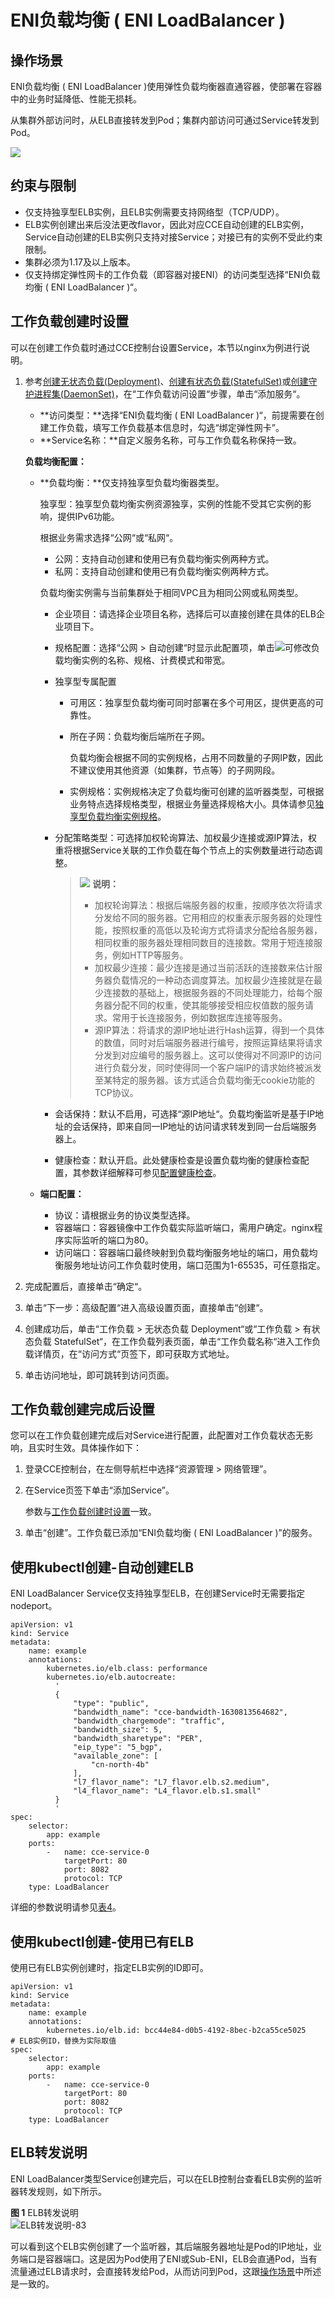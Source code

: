 # ENI负载均衡 \( ENI LoadBalancer \)<a name="cce_01_0114"></a>

## 操作场景<a name="section025118182286"></a>

ENI负载均衡 \( ENI LoadBalancer \)使用弹性负载均衡器直通容器，使部署在容器中的业务时延降低、性能无损耗。

从集群外部访问时，从ELB直接转发到Pod；集群内部访问可通过Service转发到Pod。

![](figures/zh-cn_image_0000001152953258.png)

## 约束与限制<a name="section121316392287"></a>

-   仅支持独享型ELB实例，且ELB实例需要支持网络型（TCP/UDP）。
-   ELB实例创建出来后没法更改flavor，因此对应CCE自动创建的ELB实例，Service自动创建的ELB实例只支持对接Service；对接已有的实例不受此约束限制。
-   集群必须为1.17及以上版本。
-   仅支持绑定弹性网卡的工作负载（即容器对接ENI）的访问类型选择“ENI负载均衡 \( ENI LoadBalancer \)“。

## 工作负载创建时设置<a name="section17753911588"></a>

可以在创建工作负载时通过CCE控制台设置Service，本节以nginx为例进行说明。

1.  参考[创建无状态负载\(Deployment\)](创建无状态负载(Deployment)-40.md)、[创建有状态负载\(StatefulSet\)](创建有状态负载(StatefulSet)-41.md)或[创建守护进程集\(DaemonSet\)](创建守护进程集(DaemonSet)-42.md)，在“工作负载访问设置“步骤，单击“添加服务“。

    -   **访问类型：**选择“ENI负载均衡 \( ENI LoadBalancer \)“，前提需要在创建工作负载，填写工作负载基本信息时，勾选“绑定弹性网卡”。
    -   **Service名称：**自定义服务名称，可与工作负载名称保持一致。

    **负载均衡配置：**

    -   **负载均衡：**仅支持独享型负载均衡器类型。

        独享型：独享型负载均衡实例资源独享，实例的性能不受其它实例的影响，提供IPv6功能。

        根据业务需求选择“公网“或“私网“。

        -   公网：支持自动创建和使用已有负载均衡实例两种方式。
        -   私网：支持自动创建和使用已有负载均衡实例两种方式。

        负载均衡实例需与当前集群处于相同VPC且为相同公网或私网类型。

        -   企业项目：请选择企业项目名称，选择后可以直接创建在具体的ELB企业项目下。
        -   规格配置：选择“公网 \> 自动创建“时显示此配置项，单击![](figures/zh-cn_image_0000001126243447.png)可修改负载均衡实例的名称、规格、计费模式和带宽。
        -   独享型专属配置
            -   可用区：独享型负载均衡可同时部署在多个可用区，提供更高的可靠性。
            -   所在子网：负载均衡后端所在子网。

                负载均衡会根据不同的实例规格，占用不同数量的子网IP数，因此不建议使用其他资源（如集群，节点等）的子网网段。

            -   实例规格：实例规格决定了负载均衡可创建的监听器类型，可根据业务特点选择规格类型，根据业务量选择规格大小。具体请参见[独享型负载均衡实例规格](https://support.huaweicloud.com/productdesc-elb/zh-cn_topic_0287737145.html)。

        -   分配策略类型：可选择加权轮询算法、加权最少连接或源IP算法，权重将根据Service关联的工作负载在每个节点上的实例数量进行动态调整。

            >![](public_sys-resources/icon-note.gif) **说明：** 
            >-   加权轮询算法：根据后端服务器的权重，按顺序依次将请求分发给不同的服务器。它用相应的权重表示服务器的处理性能，按照权重的高低以及轮询方式将请求分配给各服务器，相同权重的服务器处理相同数目的连接数。常用于短连接服务，例如HTTP等服务。
            >-   加权最少连接：最少连接是通过当前活跃的连接数来估计服务器负载情况的一种动态调度算法。加权最少连接就是在最少连接数的基础上，根据服务器的不同处理能力，给每个服务器分配不同的权重，使其能够接受相应权值数的服务请求。常用于长连接服务，例如数据库连接等服务。
            >-   源IP算法：将请求的源IP地址进行Hash运算，得到一个具体的数值，同时对后端服务器进行编号，按照运算结果将请求分发到对应编号的服务器上。这可以使得对不同源IP的访问进行负载分发，同时使得同一个客户端IP的请求始终被派发至某特定的服务器。该方式适合负载均衡无cookie功能的TCP协议。

        -   会话保持：默认不启用，可选择“源IP地址“。负载均衡监听是基于IP地址的会话保持，即来自同一IP地址的访问请求转发到同一台后端服务器上。
        -   健康检查：默认开启。此处健康检查是设置负载均衡的健康检查配置，其参数详细解释可参见[配置健康检查](https://support.huaweicloud.com/usermanual-elb/elb_ug_hc_0005.html#elb_ug_hc_0005__table772415634315)。

    -   **端口配置：**
        -   协议：请根据业务的协议类型选择。
        -   容器端口：容器镜像中工作负载实际监听端口，需用户确定。nginx程序实际监听的端口为80。
        -   访问端口：容器端口最终映射到负载均衡服务地址的端口，用负载均衡服务地址访问工作负载时使用，端口范围为1-65535，可任意指定。

2.  完成配置后，直接单击“确定“。
3.  单击“下一步：高级配置“进入高级设置页面，直接单击“创建“。
4.  创建成功后，单击“工作负载 \> 无状态负载 Deployment“或“工作负载 \> 有状态负载 StatefulSet“，在工作负载列表页面，单击“工作负载名称“进入工作负载详情页，在“访问方式“页签下，即可获取方式地址。
5.  单击访问地址，即可跳转到访问页面。

## 工作负载创建完成后设置<a name="section157831895585"></a>

您可以在工作负载创建完成后对Service进行配置，此配置对工作负载状态无影响，且实时生效。具体操作如下：

1.  登录CCE控制台，在左侧导航栏中选择“资源管理 \> 网络管理”。
2.  在Service页签下单击“添加Service”。

    参数与[工作负载创建时设置](#section17753911588)一致。

3.  单击“创建”。工作负载已添加“ENI负载均衡 \( ENI LoadBalancer \)”的服务。

## 使用kubectl创建-自动创建ELB<a name="section132363317202"></a>

ENI LoadBalancer Service仅支持独享型ELB，在创建Service时无需要指定nodeport。

```
apiVersion: v1
kind: Service
metadata:
    name: example
    annotations:
        kubernetes.io/elb.class: performance
        kubernetes.io/elb.autocreate: 
          '
          {
              "type": "public",
              "bandwidth_name": "cce-bandwidth-1630813564682",
              "bandwidth_chargemode": "traffic",
              "bandwidth_size": 5,
              "bandwidth_sharetype": "PER",
              "eip_type": "5_bgp",
              "available_zone": [
                  "cn-north-4b"
              ],
              "l7_flavor_name": "L7_flavor.elb.s2.medium",
              "l4_flavor_name": "L4_flavor.elb.s1.small"
          }
          '
spec:
    selector:
        app: example
    ports:
        -   name: cce-service-0
            targetPort: 80
            port: 8082
            protocol: TCP
    type: LoadBalancer
```

详细的参数说明请参见[表4](负载均衡(LoadBalancer)-72.md#table133089105019)。

## 使用kubectl创建-使用已有ELB<a name="section740235552010"></a>

使用已有ELB实例创建时，指定ELB实例的ID即可。

```
apiVersion: v1
kind: Service
metadata:
    name: example
    annotations:
        kubernetes.io/elb.id: bcc44e84-d0b5-4192-8bec-b2ca55ce5025     # ELB实例ID，替换为实际取值
spec:
    selector:
        app: example
    ports:
        -   name: cce-service-0
            targetPort: 80
            port: 8082
            protocol: TCP
    type: LoadBalancer
```

## ELB转发说明<a name="section1959173710195"></a>

ENI LoadBalancer类型Service创建完后，可以在ELB控制台查看ELB实例的监听器转发规则，如下所示。

**图 1**  ELB转发说明<a name="fig18321515105911"></a>  
![](figures/ELB转发说明-83.png "ELB转发说明-83")

可以看到这个ELB实例创建了一个监听器，其后端服务器地址是Pod的IP地址，业务端口是容器端口。这是因为Pod使用了ENI或Sub-ENI，ELB会直通Pod，当有流量通过ELB请求时，会直接转发给Pod，从而访问到Pod，这跟[操作场景](#section025118182286)中所述是一致的。

